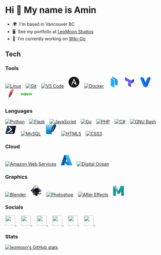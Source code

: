 # Hi 👋 My name is Amin

* 🌍  I'm based in Vancouver BC
* 🖥️  See my portfolio at [LeoMoon Studios](http://leomoon.com)
* 🚀  I'm currently working on [Wiki-Go](http://github.com/leomoon-studios/wiki-go)

## Tech

### Tools

<p align="left">

<a href="https://www.linux.org" target="_blank" rel="noreferrer"><img src="https://raw.githubusercontent.com/leomoon/profileme-dev/refs/heads/main/public/icons/skills/linux-colored.svg" width="36" height="36" alt="Linux" style="padding-right:7px;"/></a>&nbsp;
<a href="https://git-scm.com/" target="_blank" rel="noreferrer"><img src="https://raw.githubusercontent.com/leomoon/profileme-dev/refs/heads/main/public/icons/skills/git-colored.svg" width="36" height="36" alt="Git" style="padding-right:7px;"/></a>&nbsp;
<a href="https://code.visualstudio.com/" target="_blank" rel="noreferrer"><img src="https://raw.githubusercontent.com/leomoon/profileme-dev/refs/heads/main/public/icons/skills/visualstudiocode.svg" width="36" height="36" alt="VS Code" style="padding-right:7px;"/></a>&nbsp;
<a href="https://github.com/ansible/ansible" target="_blank" rel="noreferrer"><img src="https://raw.githubusercontent.com/leomoon/profileme-dev/refs/heads/main/public/icons/ansible.svg" width="36" height="36" alt="Docker" style="padding-right:7px;"/></a>&nbsp;
<a href="https://www.docker.com/" target="_blank" rel="noreferrer"><img src="https://raw.githubusercontent.com/leomoon/profileme-dev/refs/heads/main/public/icons/skills/docker-colored.svg" width="36" height="36" alt="Docker" style="padding-right:7px;"/></a>&nbsp;
<a href="https://www.packer.io/" target="_blank" rel="noreferrer"><img src="https://raw.githubusercontent.com/leomoon/profileme-dev/refs/heads/main/public/icons/packer.svg" width="36" height="36" alt="Docker" style="padding-right:7px;"/></a>&nbsp;
<a href="https://www.terraform.io/" target="_blank" rel="noreferrer"><img src="https://raw.githubusercontent.com/leomoon/profileme-dev/refs/heads/main/public/icons/terraform.svg" width="36" height="36" alt="Docker" style="padding-right:7px;"/></a>&nbsp;
<a href="https://www.vagrantup.com/" target="_blank" rel="noreferrer"><img src="https://raw.githubusercontent.com/leomoon/profileme-dev/refs/heads/main/public/icons/vagrant.svg" width="36" height="36" alt="Docker" style="padding-right:7px;"/></a>&nbsp;
<a href="https://www.apache.org/" target="_blank" rel="noreferrer"><img src="https://raw.githubusercontent.com/leomoon/profileme-dev/refs/heads/main/public/icons/apache.svg" width="36" height="36" alt="Docker" style="padding-right:7px;"/></a>&nbsp;
<a href="https://nginx.org/en/" target="_blank" rel="noreferrer"><img src="https://raw.githubusercontent.com/leomoon/profileme-dev/refs/heads/main/public/icons/nginx.svg" width="36" height="36" alt="Docker" style="padding-right:7px;"/></a>&nbsp;

</p>

### Languages

<p align="left">

<a href="https://www.python.org/" target="_blank" rel="noreferrer"><img src="https://raw.githubusercontent.com/leomoon/profileme-dev/refs/heads/main/public/icons/skills/python-colored.svg" width="36" height="36" alt="Python" style="padding-right:7px;"/></a>&nbsp;
<a href="https://flask.palletsprojects.com/en/2.0.x/" target="_blank" rel="noreferrer"><img src="https://raw.githubusercontent.com/leomoon/profileme-dev/refs/heads/main/public/icons/skills/flask-colored.svg" width="36" height="36" alt="Flask" style="padding-right:7px;"/></a>&nbsp;
<a href="https://developer.mozilla.org/en-US/docs/Web/JavaScript" target="_blank" rel="noreferrer"><img src="https://raw.githubusercontent.com/leomoon/profileme-dev/refs/heads/main/public/icons/skills/javascript-colored.svg" width="36" height="36" alt="JavaScript" style="padding-right:7px;"/></a>&nbsp;
<a href="https://go.dev/doc/" target="_blank" rel="noreferrer"><img src="https://raw.githubusercontent.com/leomoon/profileme-dev/refs/heads/main/public/icons/skills/go-colored.svg" width="36" height="36" alt="Go" style="padding-right:7px;"/></a>&nbsp;
<a href="https://www.php.net/" target="_blank" rel="noreferrer"><img src="https://raw.githubusercontent.com/leomoon/profileme-dev/refs/heads/main/public/icons/skills/php-colored.svg" width="36" height="36" alt="PHP" style="padding-right:7px;"/></a>&nbsp;
<a href="https://docs.microsoft.com/en-us/dotnet/csharp/" target="_blank" rel="noreferrer"><img src="https://raw.githubusercontent.com/leomoon/profileme-dev/refs/heads/main/public/icons/skills/csharp-colored.svg" width="36" height="36" alt="C#" style="padding-right:7px;"/></a>&nbsp;
<a href="https://www.gnu.org/software/bash/" target="_blank" rel="noreferrer"><img src="https://raw.githubusercontent.com/leomoon/profileme-dev/refs/heads/main/public/icons/skills/gnubash.svg" width="36" height="36" alt="GNU Bash" style="padding-right:7px;"/></a>&nbsp;
<a href="https://learn.microsoft.com/en-us/powershell/" target="_blank" rel="noreferrer"><img src="https://raw.githubusercontent.com/leomoon/profileme-dev/refs/heads/main/public/icons/powershell.svg" width="36" height="36" alt="GNU Bash" style="padding-right:7px;"/></a>&nbsp;
<a href="https://www.mysql.com/" target="_blank" rel="noreferrer"><img src="https://raw.githubusercontent.com/leomoon/profileme-dev/refs/heads/main/public/icons/skills/mysql-colored.svg" width="36" height="36" alt="MySQL" style="padding-right:7px;"/></a>&nbsp;
<a href="https://www.sqlite.org/" target="_blank" rel="noreferrer"><img src="https://raw.githubusercontent.com/leomoon/profileme-dev/refs/heads/main/public/icons/sqlite.svg" width="36" height="36" alt="MySQL" style="padding-right:7px;"/></a>&nbsp;
<a href="https://developer.mozilla.org/en-US/docs/Glossary/HTML5" target="_blank" rel="noreferrer"><img src="https://raw.githubusercontent.com/leomoon/profileme-dev/refs/heads/main/public/icons/skills/html5-colored.svg" width="36" height="36" alt="HTML5" style="padding-right:7px;"/></a>&nbsp;
<a href="https://www.w3.org/TR/CSS/#css" target="_blank" rel="noreferrer"><img src="https://raw.githubusercontent.com/leomoon/profileme-dev/refs/heads/main/public/icons/skills/css3-colored.svg" width="36" height="36" alt="CSS3" style="padding-right:7px;"/></a>&nbsp;

</p>

### Cloud

<p align="left">

<a href="https://aws.amazon.com" target="_blank" rel="noreferrer"><img src="https://raw.githubusercontent.com/leomoon/profileme-dev/refs/heads/main/public/icons/skills/aws-colored.svg" width="36" height="36" alt="Amazon Web Services" style="padding-right:7px;"/></a>&nbsp;
<a href="https://azure.microsoft.com/en-ca/" target="_blank" rel="noreferrer"><img src="https://raw.githubusercontent.com/leomoon/profileme-dev/refs/heads/main/public/icons/azure.svg" width="36" height="36" alt="Amazon Web Services" style="padding-right:7px;"/></a>&nbsp;
<a href="https://www.digitalocean.com" target="_blank" rel="noreferrer"><img src="https://raw.githubusercontent.com/leomoon/profileme-dev/refs/heads/main/public/icons/skills/digitalocean-colored.svg" width="36" height="36" alt="Digital Ocean" style="padding-right:7px;"/></a>&nbsp;

</p>

### Graphics

<p align="left">

<a href="https://www.blender.org/" target="_blank" rel="noreferrer"><img src="https://raw.githubusercontent.com/leomoon/profileme-dev/refs/heads/main/public/icons/skills/blender-colored.svg" width="36" height="36" alt="Blender" style="padding-right:7px;"/></a>&nbsp;
<a href="https://inkscape.org//" target="_blank" rel="noreferrer"><img src="https://raw.githubusercontent.com/leomoon/profileme-dev/refs/heads/main/public/icons/inkscape.svg" width="36" height="36" alt="Blender" style="padding-right:7px;"/></a>&nbsp;
<a href="https://www.adobe.com/uk/products/photoshop.html" target="_blank" rel="noreferrer"><img src="https://raw.githubusercontent.com/leomoon/profileme-dev/refs/heads/main/public/icons/skills/photoshop-colored.svg" width="36" height="36" alt="Photoshop" style="padding-right:7px;"/></a>&nbsp;
<a href="https://www.adobe.com/uk/products/aftereffects.html" target="_blank" rel="noreferrer"><img src="https://raw.githubusercontent.com/leomoon/profileme-dev/refs/heads/main/public/icons/skills/aftereffects-colored.svg" width="36" height="36" alt="After Effects" style="padding-right:7px;"/></a>&nbsp;
<a href="https://www.autodesk.com/ca-en/products/maya/overview" target="_blank" rel="noreferrer"><img src="https://raw.githubusercontent.com/leomoon/profileme-dev/refs/heads/main/public/icons/maya.svg" width="36" height="36" alt="Digital Ocean" style="padding-right:7px;"/></a>&nbsp;

</p>

### Socials

<p align="left">

<a href="https://www.github.com/leomoon" target="_blank" rel="noreferrer" style="padding-right:7px;"> <picture> <source media="(prefers-color-scheme: dark)" srcset="https://raw.githubusercontent.com/leomoon/profileme-dev/refs/heads/main/public/icons/socials/github-dark.svg" /> <source media="(prefers-color-scheme: light)" srcset="https://raw.githubusercontent.com/leomoon/profileme-dev/refs/heads/main/public/icons/socials/github.svg" /> <img src="https://raw.githubusercontent.com/leomoon/profileme-dev/refs/heads/main/public/icons/socials/github.svg" width="32" height="32" /> </picture> </a>&nbsp;
<a href="http://www.instagram.com/leomoon84" target="_blank" rel="noreferrer" style="padding-right:7px;"> <picture> <source media="(prefers-color-scheme: dark)" srcset="https://raw.githubusercontent.com/leomoon/profileme-dev/refs/heads/main/public/icons/socials/instagram-dark.svg" /> <source media="(prefers-color-scheme: light)" srcset="https://raw.githubusercontent.com/leomoon/profileme-dev/refs/heads/main/public/icons/socials/instagram.svg" /> <img src="https://raw.githubusercontent.com/leomoon/profileme-dev/refs/heads/main/public/icons/socials/instagram.svg" width="32" height="32" /> </picture> </a>&nbsp;
<a href="https://www.linkedin.com/in/aminbabaeipanah" target="_blank" rel="noreferrer" style="padding-right:7px;"> <picture> <source media="(prefers-color-scheme: dark)" srcset="https://raw.githubusercontent.com/leomoon/profileme-dev/refs/heads/main/public/icons/socials/linkedin-dark.svg" /> <source media="(prefers-color-scheme: light)" srcset="https://raw.githubusercontent.com/leomoon/profileme-dev/refs/heads/main/public/icons/socials/linkedin.svg" /> <img src="https://raw.githubusercontent.com/leomoon/profileme-dev/refs/heads/main/public/icons/socials/linkedin.svg" width="32" height="32" /> </picture> </a>&nbsp;
<a href="https://www.x.com/leomoonstudios" target="_blank" rel="noreferrer" style="padding-right:7px;"> <picture> <source media="(prefers-color-scheme: dark)" srcset="https://raw.githubusercontent.com/leomoon/profileme-dev/refs/heads/main/public/icons/socials/twitter-dark.svg" /> <source media="(prefers-color-scheme: light)" srcset="https://raw.githubusercontent.com/leomoon/profileme-dev/refs/heads/main/public/icons/socials/twitter.svg" /> <img src="https://raw.githubusercontent.com/leomoon/profileme-dev/refs/heads/main/public/icons/socials/twitter.svg" width="32" height="32" /> </picture> </a>&nbsp;
<a href="https://www.youtube.com/@leomoonstudios" target="_blank" rel="noreferrer" style="padding-right:7px;"> <picture> <source media="(prefers-color-scheme: dark)" srcset="https://raw.githubusercontent.com/leomoon/profileme-dev/refs/heads/main/public/icons/socials/youtube-dark.svg" /> <source media="(prefers-color-scheme: light)" srcset="https://raw.githubusercontent.com/leomoon/profileme-dev/refs/heads/main/public/icons/socials/youtube.svg" /> <img src="https://raw.githubusercontent.com/leomoon/profileme-dev/refs/heads/main/public/icons/socials/youtube.svg" width="32" height="32" /> </picture> </a>&nbsp;
<a href="https://leomoon.com/feed/" target="_blank" rel="noreferrer" style="padding-right:7px;"> <picture> <source media="(prefers-color-scheme: dark)" srcset="https://raw.githubusercontent.com/leomoon/profileme-dev/refs/heads/main/public/icons/socials/rss-dark.svg" /> <source media="(prefers-color-scheme: light)" srcset="https://raw.githubusercontent.com/leomoon/profileme-dev/refs/heads/main/public/icons/socials/rss.svg" /> <img src="https://raw.githubusercontent.com/leomoon/profileme-dev/refs/heads/main/public/icons/socials/rss.svg" width="32" height="32" /> </picture> </a>&nbsp;

</p>

### Stats

<p align="left">

<a href="http://www.github.com/leomoon"><img src="https://github-readme-stats.vercel.app/api?username=leomoon&show_icons=true&hide=&count_private=true&title_color=0891b2&text_color=ffffff&icon_color=0891b2&bg_color=1c1917&hide_border=true&show_icons=true" alt="leomoon's GitHub stats" /></a>&nbsp;

</p>
